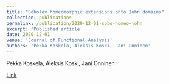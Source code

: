 ```yaml
---
title: "Sobolev homeomorphic extensions onto John domains"
collection: publications
permalink: /publication/2020-12-01-sobo-homeo-john
excerpt: 'Published article'
date: 2020-12-01
venue: 'Journal of Functional Analysis'
authors: 'Pekka Koskela, Aleksis Koski, Jani Onninen'
---
```

Pekka Koskela, Aleksis Koski, Jani Onninen

[Link](https://www.sciencedirect.com/science/article/pii/S0022123620302627)
